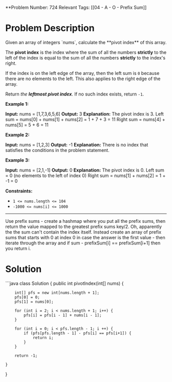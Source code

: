 **Problem Number: 724
Relevant Tags: [[04 - A - O - Prefix Sum]]
<h1> Problem Description </h1>
Given an array of integers `nums`, calculate the **pivot index** of this array.

The **pivot index** is the index where the sum of all the numbers **strictly** to the left of the index is equal to the sum of all the numbers **strictly** to the index's right.

If the index is on the left edge of the array, then the left sum is `0` because there are no elements to the left. This also applies to the right edge of the array.

Return _the **leftmost pivot index**_. If no such index exists, return `-1`.

**Example 1:**

**Input:** nums = [1,7,3,6,5,6]
**Output:** 3
**Explanation:**
The pivot index is 3.
Left sum = nums[0] + nums[1] + nums[2] = 1 + 7 + 3 = 11
Right sum = nums[4] + nums[5] = 5 + 6 = 11

**Example 2:**

**Input:** nums = [1,2,3]
**Output:** -1
**Explanation:**
There is no index that satisfies the conditions in the problem statement.

**Example 3:**

**Input:** nums = [2,1,-1]
**Output:** 0
**Explanation:**
The pivot index is 0.
Left sum = 0 (no elements to the left of index 0)
Right sum = nums[1] + nums[2] = 1 + -1 = 0

**Constraints:**

- `1 <= nums.length <= 104`
- `-1000 <= nums[i] <= 1000`

-----

Use prefix sums - create a hashmap where you put all the prefix sums, then return the value mapped to the greatest prefix sums key/2.
Oh, apparently the the sum can't contain the index itself.
Instead create an array of prefix sums that starts with 0 at index 0 in case the answer is the first value - then iterate through the array and if sum - prefixSum[i] == prefixSum[i+1] then you return i.

<h1> Solution </h1>
```java
class Solution {
    public int pivotIndex(int[] nums) {

        int[] pfs = new int[nums.length + 1];
        pfs[0] = 0;
        pfs[1] = nums[0];

        for (int i = 2; i < nums.length + 1; i++) {
            pfs[i] = pfs[i - 1] + nums[i - 1];
        }

        for (int i = 0; i < pfs.length - 1; i ++) {
            if (pfs[pfs.length - 1] - pfs[i] == pfs[i+1]) {
                return i;
            }
        }
        
        return -1;
        
    }
}
```